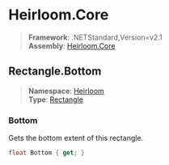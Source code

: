 # Heirloom.Core

> **Framework**: .NETStandard,Version=v2.1  
> **Assembly**: [Heirloom.Core][0]  

## Rectangle.Bottom

> **Namespace**: [Heirloom][0]  
> **Type**: [Rectangle][1]  

### Bottom

Gets the bottom extent of this rectangle.

```cs
float Bottom { get; }
```

[0]: ../Heirloom.Core.md
[1]: Heirloom.Rectangle.md
